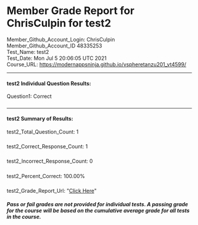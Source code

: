 # Member Grade Report for ChrisCulpin for test2  
   
Member_Github_Account_Login: ChrisCulpin  
Member_Github_Account_ID 48335253  
Test_Name: test2  
Test_Date: Mon Jul  5 20:06:05 UTC 2021  
Course_URL: https://modernappsninja.github.io/vspheretanzu201_vt4599/  
   
---  
#### test2 Individual Question Results:  
Question1: Correct  
#####  
---  
#### test2 Summary of Results:  
test2_Total_Question_Count: 1  
#####  
test2_Correct_Response_Count: 1  
#####  
test2_Incorrect_Response_Count: 0  
#####  
test2_Percent_Correct: 100.00%  
#####  
test2_Grade_Report_Url: "[Click Here](https://github.com/modernappsninjas/ChrisCulpin/blob/main/static/userdata/courses/vspheretanzu201_vt4599/grade_report.pr331.test2.md)"
##### Pass or fail grades are not provided for individual tests. A passing grade for the course will be based on the cumulative average grade for all tests in the course.  
